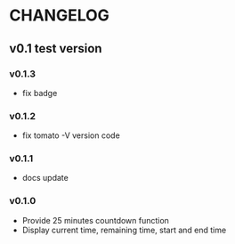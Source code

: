 # CHANGELOG

## v0.1 test version

### v0.1.3
- fix badge

### v0.1.2
- fix tomato -V version code

### v0.1.1
- docs update

### v0.1.0
- Provide 25 minutes countdown function
- Display current time, remaining time, start and end time
